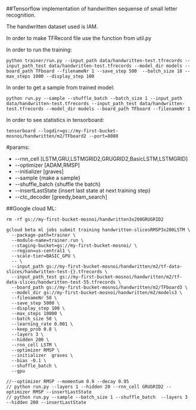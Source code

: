 ##Tensorflow implementation of handwritten sequense of small letter recognition.

The handwritten dataset used is IAM.

In order to make TFRecord file use the function from util.py

In order to run the training: 
```shell
python trainer/run.py --input_path data/handwritten-test.tfrecords --input_path_test data/handwritten-test.tfrecords --model_dir models --board_path TFboard --filenameNr 1 --save_step 500  --batch_size 10 --max_steps 1000 --display_step 100
```

In order to get a sample from trained model:
```shell
python run.py --sample --shuffle_batch --batch_size 1 --input_path data/handwritten-test.tfrecords --input_path_test data/handwritten-test.tfrecords --model_dir models --board_path TFboard --filenameNr 1
```

In order to see statistics in tensorboard:
```shell
tensorboard --logdir=gs://my-first-bucket-mosnoi/handwritten/m2/TFboard2 --port=8080
```

#params:
  * --rnn_cell \[LSTM,GRU,LSTMGRID2,GRUGRID2,BasicLSTM,LSTMGRID\]
  * --optimizer \[ADAM,RMSP\]
  * --initializer  \[graves\]
  * --sample {make a sample}
  * --shuffle_batch {shuffle the batch}
  * --insertLastState {insert last state at next training step}
  * --ctc_decoder \[greedy,beam_search\]

##Google cloud ML:
```shell
rm -rf gs://my-first-bucket-mosnoi/handwritten3x200GRUGRID2

gcloud beta ml jobs submit training handwritten-slicesRMSP3x200LSTM \
  --package-path=trainer \
  --module-name=trainer.run \
  --staging-bucket=gs://my-first-bucket-mosnoi/ \
  --region=us-central1 \
  --scale-tier=BASIC_GPU \
  -- \
  --input_path gs://my-first-bucket-mosnoi/handwritten/m2/tf-data-slices/handwritten-test-{}.tfrecords \
  --input_path_test gs://my-first-bucket-mosnoi/handwritten/m2/tf-data-slices/handwritten-test-55.tfrecords \
  --board_path gs://my-first-bucket-mosnoi/handwritten/m2/TFboard3 \
  --model_dir gs://my-first-bucket-mosnoi/handwritten/m2/models3 \
  --filenameNr 50 \
  --save_step 5000 \
  --display_step 100 \
  --max_steps 10000 \
  --batch_size 50 \
  --learning_rate 0.001 \
  --keep_prob 0.8 \
  --layers 3 \
  --hidden 200 \
  --rnn_cell LSTM \
  --optimizer RMSP \
  --initializer  graves \
  --bias -0.1 \
  --shuffle_batch \
  --gpu
  ```
  
  ```shell
  //--optimizer RMSP --momentum 0.9 --decay 0.95
  // python run.py --layers 1 --hidden 20 --rnn_cell GRUGRID2 --optimizer RMSP --insertLastState
  // python run.py --sample --batch_size 1 --shuffle_batch  --layers 3  --hidden 200 --insertLastState
  ```
  
